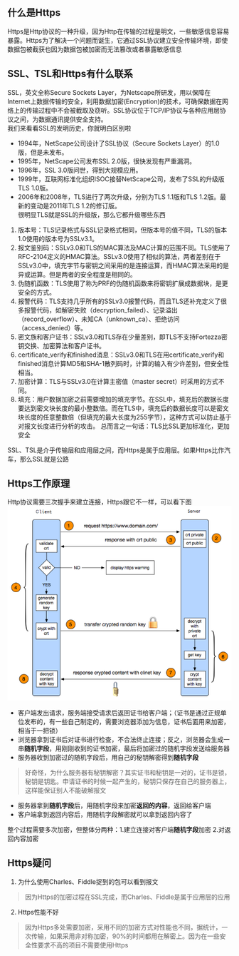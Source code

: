 ## 什么是Https
Https是Http协议的一种升级，因为Http在传输的过程是明文，一些敏感信息容易暴露。Https为了解决一个问题而诞生，它通过SSL协议建立安全传输环境，即使数据包被截获也因为数据包被加密而无法篡改或者暴露敏感信息

## SSL、TSL和Https有什么联系
SSL，英文全称Secure Sockets Layer，为Netscape所研发，用以保障在Internet上数据传输的安全，利用数据加密(Encryption)的技术，可确保数据在网络上的传输过程中不会被截取及窃听。SSL协议位于TCP/IP协议与各种应用层协议之间，为数据通讯提供安全支持。  
我们来看看SSL的发明历史，你就明白区别啦  
- 1994年，NetScape公司设计了SSL协议（Secure Sockets Layer）的1.0版，但是未发布。
- 1995年，NetScape公司发布SSL 2.0版，很快发现有严重漏洞。
- 1996年，SSL 3.0版问世，得到大规模应用。
- 1999年，互联网标准化组织ISOC接替NetScape公司，发布了SSL的升级版TLS 1.0版。
- 2006年和2008年，TLS进行了两次升级，分别为TLS 1.1版和TLS 1.2版。最新的变动是2011年TLS 1.2的修订版。  
很明显TLS就是SSL的升级版，那么它都升级哪些东西

1. 版本号：TLS记录格式与SSL记录格式相同，但版本号的值不同，TLS的版本1.0使用的版本号为SSLv3.1。
2. 报文鉴别码：SSLv3.0和TLS的MAC算法及MAC计算的范围不同。TLS使用了RFC-2104定义的HMAC算法。SSLv3.0使用了相似的算法，两者差别在于SSLv3.0中，填充字节与密钥之间采用的是连接运算，而HMAC算法采用的是异或运算。但是两者的安全程度是相同的。
3. 伪随机函数：TLS使用了称为PRF的伪随机函数来将密钥扩展成数据块，是更安全的方式。
4. 报警代码：TLS支持几乎所有的SSLv3.0报警代码，而且TLS还补充定义了很多报警代码，如解密失败（decryption_failed）、记录溢出（record_overflow）、未知CA（unknown_ca）、拒绝访问（access_denied）等。
5. 密文族和客户证书：SSLv3.0和TLS存在少量差别，即TLS不支持Fortezza密钥交换、加密算法和客户证书。
6. certificate_verify和finished消息：SSLv3.0和TLS在用certificate_verify和finished消息计算MD5和SHA-1散列码时，计算的输入有少许差别，但安全性相当。
7. 加密计算：TLS与SSLv3.0在计算主密值（master secret）时采用的方式不同。
8. 填充：用户数据加密之前需要增加的填充字节。在SSL中，填充后的数据长度要达到密文块长度的最小整数倍。而在TLS中，填充后的数据长度可以是密文块长度的任意整数倍（但填充的最大长度为255字节），这种方式可以防止基于对报文长度进行分析的攻击。
总而言之一句话：TLS比SSL更加标准化，更加安全  

SSL、TSL是介乎传输层和应用层之间，而Https是属于应用层。如果Https比作汽车，那么SSL就是公路

## Https工作原理
Http协议需要三次握手来建立连接，Https跟它不一样，可以看下图  
![](./images/https.png)
- 客户端发出请求，服务端接受请求后返回证书给客户端；（证书是通过正规单位发布的，有一些自己制定的，需要浏览器添加为信息，证书后面用来加密，相当于一把锁）
- 浏览器拿到证书后对证书进行检查，不合法终止连接；反之，浏览器会生成一串**随机字段**，用刚刚收到的证书加密，最后将加密过的随机字段发送给服务器
- 服务器收到加密过的随机字段后，用自己的秘钥解密得到**随机字段**
> 好奇怪，为什么服务器有秘钥解密？其实证书和秘钥是一对的，证书是锁，秘钥是钥匙。申请证书的时候一起产生的，秘钥只保存在自己的服务器上，这样能保证别人不能破解报文
- 服务器拿到**随机字段**后，用随机字段来加密**返回的内容**，返回给客户端
- 客户端拿到返回内容后，用随机字段解密就可以拿到返回内容了  

整个过程需要多次加密，但整体分两种：1.建立连接对客户端**随机字段**加密 2.对返回内容加密


## Https疑问
1. 为什么使用Charles、Fiddle捉到的包可以看到报文
> 因为Https的加密过程在SSL完成，而Charles、Fiddle是属于应用层的应用

2. Https性能不好
> 因为Https多处需要加密，采用不同的加密方式对性能也不同，据统计，一次传输，如果采用非对称加密，90%的时间都用在解密上。因为在一些安全性要求不高的项目不需要使用Https